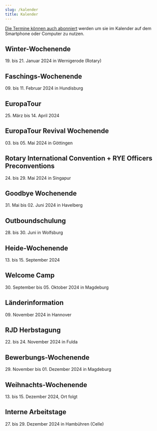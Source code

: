 ```yaml
---
slug: /kalender
title: Kalender
---
```


[Die Termine können auch abonniert](https://storage.rotex1800.de/remote.php/dav/public-calendars/St4BEmjY2CqQaqHt?export) werden um sie im Kalender auf dem
Smartphone oder Computer zu nutzen.

## Winter-Wochenende
19\. bis 21. Januar 2024 in Wernigerode (Rotary)

## Faschings-Wochenende
09\. bis 11. Februar 2024 in Hundisburg

## EuropaTour
25\. März bis 14. April 2024

## EuropaTour Revival Wochenende
03\. bis 05. Mai 2024 in Göttingen

## Rotary International Convention + RYE Officers Preconventions
24\. bis 29. Mai 2024 in Singapur

## Goodbye Wochenende
31\. Mai bis 02. Juni 2024 in Havelberg

## Outboundschulung
28\. bis 30. Juni in Wolfsburg

## Heide-Wochenende
13\. bis 15. September 2024

## Welcome Camp
30\. September bis 05. Oktober 2024 in Magdeburg

## Länderinformation
09\. November 2024 in Hannover

## RJD Herbstagung
22\. bis 24. November 2024 in Fulda

## Bewerbungs-Wochenende
29\. November bis 01. Dezember 2024 in Magdeburg

## Weihnachts-Wochenende
13\. bis 15. Dezember 2024, Ort folgt

## Interne Arbeitstage
27\. bis 29. Dezember 2024 in Hambühren (Celle)